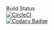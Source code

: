 Build Status 
<br>
[![CircleCI](https://circleci.com/gh/mfarkan/Food-store-for-everyone.svg?style=svg)](https://circleci.com/gh/mfarkan/Food-store-for-everyone)
<br>
[![Codacy Badge](https://api.codacy.com/project/badge/Grade/b381dfbab56c47238711db7c8779fd30)](https://www.codacy.com/manual/muratfatiharkan/Food-store-for-everyone?utm_source=github.com&amp;utm_medium=referral&amp;utm_content=mfarkan/Food-store-for-everyone&amp;utm_campaign=Badge_Grade)
